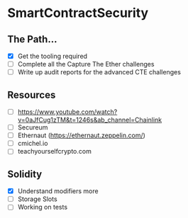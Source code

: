 # SmartContractSecurity

## The Path...
- [x] Get the tooling required
- [ ] Complete all the Capture The Ether challenges
- [ ] Write up audit reports for the advanced CTE challenges

## Resources
- [ ] https://www.youtube.com/watch?v=0aJfCug1zTM&t=1246s&ab_channel=Chainlink
- [ ] Secureum
- [ ] Ethernaut (https://ethernaut.zeppelin.com/)
- [ ] cmichel.io
- [ ] teachyourselfcrypto.com

## Solidity
- [x] Understand modifiers more
- [ ] Storage Slots
- [ ] Working on tests